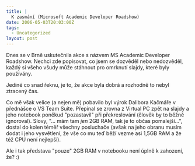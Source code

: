 ```yaml
---
title: |
  K zasmání (Microsoft Academic Developer Roadshow)
date: 2006-05-03T20:03:00Z
tags:
  - Uncategorized
layout: post
---
```

Dnes se v Brně uskutečnila akce s názvem MS Academic Developer Roadshow. Nechci zde popisovat, co jsem se dozvěděl nebo nedozvěděl, každý si všeho všudy může stáhnout pro omrknutí slajdy, které byly používány.

Jediné co snad řeknu, je to, že akce byla dobrá a rozhodně to nebyl ztracený čas.

Co mě však velice (a nejen mě) pobavilo byl výrok Dalibora Kačmáře v přednášce o VS Team Suite. Přepínal se zrovna z Virtual PC zpět na slajdy a jeho notebook poněkud "pozastavil" při překreslování (člověk by to běžně ignoroval). Slovy, "... mám tam _jen_ 2GB RAM, tak je to občas pomalejší...", dostal do kolen téměř všechny posluchače (avšak na jeho obranu musím dodat i jeho vysvětlení, že vše co mu teď běží vezme asi 1,5GB RAM a že též CPU není nejlepší).

Ale i tak představa "pouze" 2GB RAM v notebooku není úplně k zahození, že? :)